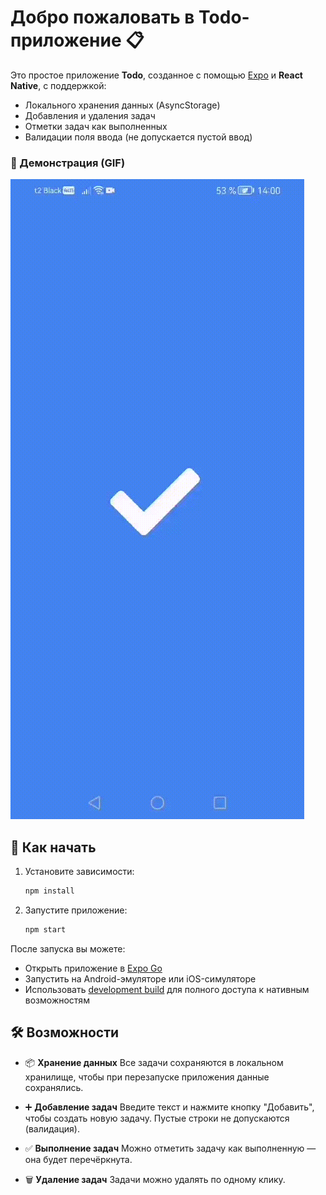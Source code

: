 # Добро пожаловать в Todo-приложение 📋

Это простое приложение **Todo**, созданное с помощью [Expo](https://expo.dev) и **React Native**, с поддержкой:

* Локального хранения данных (AsyncStorage)
* Добавления и удаления задач
* Отметки задач как выполненных
* Валидации поля ввода (не допускается пустой ввод)

### 🎥 Демонстрация (GIF)

![Демонстрация приложения](./assets/screens/demo.gif)

## 🚀 Как начать

1. Установите зависимости:

   ```bash
   npm install
   ```

2. Запустите приложение:

   ```bash
   npm start
   ```

После запуска вы можете:

* Открыть приложение в [Expo Go](https://expo.dev/go)
* Запустить на Android-эмуляторе или iOS-симуляторе
* Использовать [development build](https://docs.expo.dev/develop/development-builds/introduction/) для полного доступа к нативным возможностям

## 🛠️ Возможности

* 📦 **Хранение данных**
  Все задачи сохраняются в локальном хранилище, чтобы при перезапуске приложения данные сохранялись.

* ➕ **Добавление задач**
  Введите текст и нажмите кнопку "Добавить", чтобы создать новую задачу. Пустые строки не допускаются (валидация).

* ✅ **Выполнение задач**
  Можно отметить задачу как выполненную — она будет перечёркнута.

* 🗑️ **Удаление задач**
  Задачи можно удалять по одному клику.